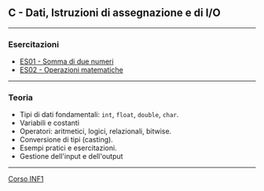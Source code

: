 ## C - Dati, Istruzioni di assegnazione e di I/O

---
### Esercitazioni
  - [ES01 - Somma di due numeri](<https://docs.google.com/presentation/d/1UP_c9_cZ2tekv0IbU-4bZPKpPxP7J_1Q-xD_n2xsGx0/edit?usp=sharing>)
  - [ES02 - Operazioni matematiche](<https://docs.google.com/presentation/d/1QlM7DAW91SJmV5AF8dyx5L5cyW1IR3aTTkFN3UrpHe4/edit?usp=sharing>)

---
### Teoria
  - Tipi di dati fondamentali: `int`, `float`, `double`, `char`.
  - Variabili e costanti  
  - Operatori: aritmetici, logici, relazionali, bitwise.
  - Conversione di tipi (casting).
  - Esempi pratici e esercitazioni.
  - Gestione dell'input e dell'output  

---
[Corso INF1](../README.md)